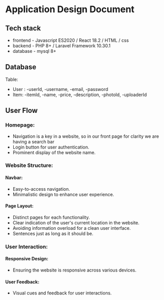 # Application Design Document

## Tech stack
- frontend - Javascript ES2020 / React 18.2 / HTML / css
- backend - PHP 8+ / Laravel Framework 10.30.1
- database - mysql 8+

## Database
Table: 
- User : -userId, -username, -email, -password
- Item: -itemId, -name, -price, -description, -photoId, -uploaderId

## User Flow

### Homepage:
- Navigation is a key in a website, so in our front page for clarity we are having a 
search bar
- Login button for user authentication.
- Prominent display of the website name.

### Website Structure:

#### Navbar:
- Easy-to-access navigation.
- Minimalistic design to enhance user experience.

#### Page Layout:
- Distinct pages for each functionality.
- Clear indication of the user's current location in the website.
- Avoiding information overload for a clean user interface.
- Sentences just as long as it should be.

### User Interaction:

#### Responsive Design:
- Ensuring the website is responsive across various devices.
#### User Feedback:
- Visual cues and feedback for user interactions.
